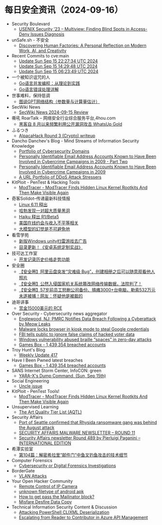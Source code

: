 # 每日安全资讯（2024-09-16）

- Security Boulevard
  - [USENIX Security ’23 – Multiview: Finding Blind Spots in Access-Deny Issues Diagnosis](https://securityboulevard.com/2024/09/usenix-security-23-multiview-finding-blind-spots-in-access-deny-issues-diagnosis/)
- unSafe.sh - 不安全
  - [Discovering Human Factories: A Personal Reflection on Modern Work, AI, and Creativity](https://buaq.net/go-262238.html)
- Recent Commits to cve:main
  - [Update Sun Sep 15 22:27:34 UTC 2024](https://github.com/trickest/cve/commit/b5db0b4d689d4ac951ba34ec4425930dbd060f12)
  - [Update Sun Sep 15 14:29:48 UTC 2024](https://github.com/trickest/cve/commit/0c4447267713ad7676b7b126ab1b569b1ad4e590)
  - [Update Sun Sep 15 06:23:49 UTC 2024](https://github.com/trickest/cve/commit/c829a16b8cd0da616bffcfc7906e0b574360c8b9)
- 一个被知识诅咒的人
  - [Go语言并发编程：从理论到实践](https://blog.csdn.net/nokiaguy/article/details/142283322)
  - [Go语言错误处理详解](https://blog.csdn.net/nokiaguy/article/details/142283260)
- 世事难料，保持低调
  - [图说GPT网络结构（参数量与计算量估计）](https://blog.csdn.net/ariesjzj/article/details/142273609)
- SecWiki News
  - [SecWiki News 2024-09-15 Review](http://www.sec-wiki.com/?2024-09-15)
- 嘶吼 RoarTalk – 网络安全行业综合服务平台,4hou.com
  - [黑客自 8 月以来频繁利用公开漏洞攻击 WhatsUp Gold](https://www.4hou.com/posts/GAMy)
- ふるつき
  - [AlpacaHack Round 3 (Crypto) writeup](https://furutsuki.hatenablog.com/entry/2024/09/15/201136)
- Dancho Danchev's Blog - Mind Streams of Information Security Knowledge
  - [Portfolio of Cybersecurity Domains](https://ddanchev.blogspot.com/2024/09/portfolio-of-cybersecurity-domains.html)
  - [Personally Identifiable Email Address Accounts Known to Have Been Involved in Cybercrime Campaigns in 2009 - Part Two](https://ddanchev.blogspot.com/2024/09/personally-identifiable-email-address_15.html)
  - [Personally Identifiable Email Address Accounts Known to Have Been Involved in Cybercrime Campaigns in 2009](https://ddanchev.blogspot.com/2024/09/personally-identifiable-email-address.html)
  - [A URL Portfolio of DDoS Attack Stressers](https://ddanchev.blogspot.com/2024/09/a-url-portfolio-of-ddos-attack-stressers.html)
- KitPloit - PenTest &amp; Hacking Tools
  - [ModTracer - ModTracer Finds Hidden Linux Kernel Rootkits And Then Make Visible Again](http://www.kitploit.com/2024/09/modtracer-modtracer-finds-hidden-linux.html)
- 奇客Solidot–传递最新科技情报
  - [Linux 6.11 释出](https://www.solidot.org/story?sid=79266)
  - [哈勃发现一对超大质量黑洞](https://www.solidot.org/story?sid=79265)
  - [Haiku 释出 R1/Beta5](https://www.solidot.org/story?sid=79264)
  - [美国在线约会与收入不平等相关](https://www.solidot.org/story?sid=79263)
  - [大模型的幻觉是不可避免地](https://www.solidot.org/story?sid=79262)
- 看雪学苑
  - [新版Windows unity扫雷游戏去广告](https://mp.weixin.qq.com/s?__biz=MjM5NTc2MDYxMw==&mid=2458573935&idx=1&sn=39fef18d2337580aead23c2ffe1f8e0c&chksm=b18dece586fa65f3c016ac6f4e2bfd578c7acf325a1f0e545c6b8c940673220405226917e363&scene=58&subscene=0#rd)
  - [目录更新！《安卓系统定制实战》](https://mp.weixin.qq.com/s?__biz=MjM5NTc2MDYxMw==&mid=2458573935&idx=2&sn=42fc6fcdad3e8c6f9162043f0e357be6&chksm=b18dece586fa65f39829b694239efb883929cae14bb03466e9696ed09b2536a39bc0031b91a4&scene=58&subscene=0#rd)
- 技可达工作室
  - [开发记录历史价格走势功能](https://mp.weixin.qq.com/s?__biz=MzU3NDY1NTYyOQ==&mid=2247486023&idx=1&sn=c7156c3cd14834361f28a4365b3b321c&chksm=fd2e57a5ca59deb3907fbfffc9258f2f1fb704e32f3308747d0dca5cd3f1db3dfa706d9f7431&scene=58&subscene=0#rd)
- 安全圈
  - [【安全圈】阿里云盘突发“灾难级 Bug”，创建相册之后可以随意观看他人照片](https://mp.weixin.qq.com/s?__biz=MzIzMzE4NDU1OQ==&mid=2652064438&idx=1&sn=f58039733bcbfc7907c6873d36cded83&chksm=f36e66f6c419efe0535b868885aa7a56bd28f17e056a19860381f13d52286d77c7bef6d66f67&scene=58&subscene=0#rd)
  - [【安全圈】公然入侵国家机关系统篡改网络传输数据，法院判了！](https://mp.weixin.qq.com/s?__biz=MzIzMzE4NDU1OQ==&mid=2652064438&idx=2&sn=a3e598d8790286b671037a89c877b5b7&chksm=f36e66f6c419efe02eef7d5e55a96db27cbb4fbe484b306f55b675f49724e292d4579a810bf9&scene=58&subscene=0#rd)
  - [【安全圈】57岁前员工怒删公司备份、搞瘫3000+台电脑，勒索532万元未遂被捕！网友：怀疑他是被裁的](https://mp.weixin.qq.com/s?__biz=MzIzMzE4NDU1OQ==&mid=2652064438&idx=3&sn=437555202148f978ad5399834d57c798&chksm=f36e66f6c419efe00dd8ee70aca196a85b33e51b6e80c08228cc0809448d3628bdddffa8bdf1&scene=58&subscene=0#rd)
- 迪哥讲事
  - [赏金15000美元的 RCE](https://mp.weixin.qq.com/s?__biz=MzIzMTIzNTM0MA==&mid=2247495890&idx=1&sn=b243c56b528e1421f5ff31bca30701b5&chksm=e8a5fab1dfd273a72bd6d2b7f4dc8bb00deb611ecf8179ae1371f2bca1ccf07b175a701daf7b&scene=58&subscene=0#rd)
- Over Security - Cybersecurity news aggregator
  - [Englewood, NJ: PMRC Notifies Data Breach Following a Cyberattack by Meow Leaks](https://www.suspectfile.com/englewood-nj-pmrc-notifies-data-breach-following-a-cyberattack-by-meow-leaksenglewood-nj-pmrc-notifies-data-breach-following-a-cyberattack-by-meow-leaks/)
  - [Malware locks browser in kiosk mode to steal Google credentials](https://www.bleepingcomputer.com/news/security/malware-locks-browser-in-kiosk-mode-to-steal-google-credentials/)
  - [FBI tells public to ignore false claims of hacked voter data](https://www.bleepingcomputer.com/news/security/fbi-tells-public-to-ignore-false-claims-of-hacked-voter-data/)
  - [Windows vulnerability abused braille “spaces” in zero-day attacks](https://www.bleepingcomputer.com/news/security/windows-vulnerability-abused-braille-spaces-in-zero-day-attacks/)
  - [Games Box - 1,439,354 breached accounts](https://haveibeenpwned.com/PwnedWebsites#GamesBox)
- Troy Hunt's Blog
  - [Weekly Update 417](https://www.troyhunt.com/weekly-update-417/)
- Have I Been Pwned latest breaches
  - [Games Box - 1,439,354 breached accounts](https://haveibeenpwned.com/PwnedWebsites#GamesBox)
- SANS Internet Storm Center, InfoCON: green
  - [YARA-X's Dump Command, (Sun, Sep 15th)](https://isc.sans.edu/diary/rss/31264)
- Social Engineering
  - [Uncle issue](https://www.reddit.com/r/SocialEngineering/comments/1fh9pp0/uncle_issue/)
- KitPloit - PenTest Tools!
  - [ModTracer - ModTracer Finds Hidden Linux Kernel Rootkits And Then Make Visible Again](http://www.kitploit.com/2024/09/modtracer-modtracer-finds-hidden-linux.html)
- Unsupervised Learning
  - [The Art Quality Tier List (AQTL)](https://danielmiessler.com/p/art-quality-tier-list-aqtl)
- Security Affairs
  - [Port of Seattle confirmed that Rhysida ransomware gang was behind the August attack](https://securityaffairs.com/168412/cyber-crime/port-of-seattle-rhysida-ransomware.html)
  - [SECURITY AFFAIRS MALWARE NEWSLETTER – ROUND 11](https://securityaffairs.com/168406/malware/security-affairs-malware-newsletter-round-11.html)
  - [Security Affairs newsletter Round 489 by Pierluigi Paganini – INTERNATIONAL EDITION](https://securityaffairs.com/168403/breaking-news/security-affairs-newsletter-round-489-by-pierluigi-paganini-international-edition.html)
- 希潭实验室
  - [第104篇：解密希拉里”邮件门”中鱼叉钓鱼攻击的技术细节](https://mp.weixin.qq.com/s?__biz=MzkzMjI1NjI3Ng==&mid=2247486993&idx=1&sn=116f2971f976817ba971894c2f2e9cdd&chksm=c25fc16af528487c94de522d48024f53e1f56a849b69157cc106a2dfc9297fcba7c4f624acc0&scene=58&subscene=0#rd)
- Computer Forensics
  - [Cybersecurity or Digital Forensics Investigations](https://www.reddit.com/r/computerforensics/comments/1fhmtcy/cybersecurity_or_digital_forensics_investigations/)
- BorderGate
  - [VLAN Attacks](https://www.bordergate.co.uk/vlan-attacks/)
- Your Open Hacker Community
  - [Remote Control of IP Camera](https://www.reddit.com/r/HowToHack/comments/1fhqy8r/remote_control_of_ip_camera/)
  - [unknown filetype of android apk](https://www.reddit.com/r/HowToHack/comments/1fhlscy/unknown_filetype_of_android_apk/)
  - [How to get pass the Mailinator block?](https://www.reddit.com/r/HowToHack/comments/1fhmyz3/how_to_get_pass_the_mailinator_block/)
  - [Misfare Desfire Data Copy](https://www.reddit.com/r/HowToHack/comments/1fhbqw3/misfare_desfire_data_copy/)
- Technical Information Security Content & Discussion
  - [Attacking PowerShell CLIXML Deserialization](https://www.reddit.com/r/netsec/comments/1fhh16k/attacking_powershell_clixml_deserialization/)
  - [Escalating from Reader to Contributor in Azure API Management](https://www.reddit.com/r/netsec/comments/1fhg8p9/escalating_from_reader_to_contributor_in_azure/)
